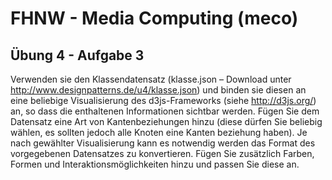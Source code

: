 # FHNW - Media Computing (meco)
## Übung 4 - Aufgabe 3
Verwenden sie den Klassendatensatz (klasse.json – Download unter http://www.designpatterns.de/u4/klasse.json) und binden sie diesen an eine beliebige Visualisierung des d3js-Frameworks (siehe http://d3js.org/) an, so dass die enthaltenen Informationen sichtbar werden. Fügen Sie dem Datensatz eine Art von Kantenbeziehungen hinzu (diese dürfen Sie beliebig wählen, es sollten jedoch alle Knoten eine Kanten beziehung haben). Je nach gewählter Visualisierung kann es notwendig werden das Format des vorgegebenen Datensatzes zu konvertieren. Fügen Sie zusätzlich Farben, Formen und Interaktionsmöglichkeiten hinzu und passen Sie diese an. 
